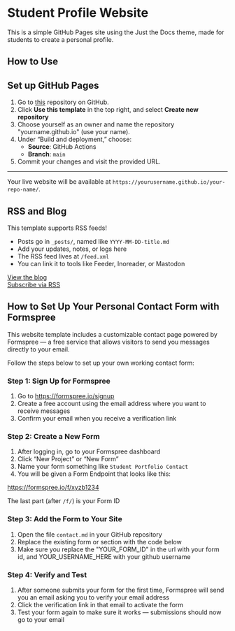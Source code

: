 
# Student Profile Website

This is a simple GitHub Pages site using the Just the Docs theme, made for students to create a personal profile.

## How to Use

## Set up GitHub Pages

1. Go to [this](https://github.com/SevHolm/SevHolm.github.io) repository on GitHub.
2. Click **Use this template** in the top right, and select **Create new repository**
3. Choose yourself as an owner and name the repository "yourname.github.io" (use your name). 
4. Under “Build and deployment,” choose:
   - **Source**: GitHub Actions
   - **Branch**: `main`
4. Commit your changes and visit the provided URL.

---

Your live website will be available at `https://yourusername.github.io/your-repo-name/`.

## RSS and Blog

This template supports RSS feeds!

- Posts go in `_posts/`, named like `YYYY-MM-DD-title.md`
- Add your updates, notes, or logs here
- The RSS feed lives at `/feed.xml`
- You can link it to tools like Feeder, Inoreader, or Mastodon

[View the blog](/blog)  
[Subscribe via RSS](/feed.xml)



## How to Set Up Your Personal Contact Form with Formspree

This website template includes a customizable contact page powered by Formspree — a free service that allows visitors to send you messages directly to your email.

Follow the steps below to set up your own working contact form:

### Step 1: Sign Up for Formspree

1. Go to https://formspree.io/signup  
2. Create a free account using the email address where you want to receive messages  
3. Confirm your email when you receive a verification link  

### Step 2: Create a New Form

1. After logging in, go to your Formspree dashboard  
2. Click “New Project” or “New Form”  
3. Name your form something like `Student Portfolio Contact`  
4. You will be given a Form Endpoint that looks like this: 

https://formspree.io/f/xyzb1234

The last part (after `/f/`) is your Form ID  

### Step 3: Add the Form to Your Site

1. Open the file `contact.md` in your GitHub repository  
2. Replace the existing form or section with the code below
3. Make sure you replace the "YOUR_FORM_ID" in the url with your form id, and YOUR_USERNAME_HERE with your github username

 <!-- copy the code below 



<form action="https://formspree.io/f/YOUR_FORM_ID_HERE" method="POST">
  <input type="text" name="_gotcha" style="display: none;">
  <input type="hidden" name="_redirect" value="https://YOUR_USERNAME_HERE.github.io/thank-you.html">

  <label for="name">Your name:</label><br>
  <input type="text" name="name" id="name" required><br><br>

  <label for="email">Your email:</label><br>
  <input type="email" name="_replyto" id="email" required><br><br>

  <label for="message">Message:</label><br>
  <textarea name="message" id="message" rows="5" required></textarea><br><br>

  <button type="submit">Send</button>
</form>



 -->
### Step 4: Verify and Test

1. After someone submits your form for the first time, Formspree will send you an email asking you to verify your email address
2. Click the verification link in that email to activate the form
3. Test your form again to make sure it works — submissions should now go to your email
